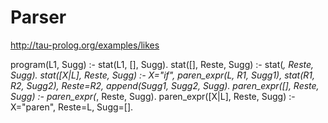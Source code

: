 # Parser

http://tau-prolog.org/examples/likes

program(L1, Sugg) :- stat(L1, [], Sugg).
stat([], Reste, Sugg) :- stat(_, Reste, Sugg).
stat([X|L], Reste, Sugg) :- X="if", paren_expr(L, R1, Sugg1), stat(R1, R2, Sugg2), Reste=R2, append(Sugg1, Sugg2, Sugg).
paren_expr([], Reste, Sugg) :- paren_expr(_, Reste, Sugg).
paren_expr([X|L], Reste, Sugg) :- X="paren", Reste=L, Sugg=[].
